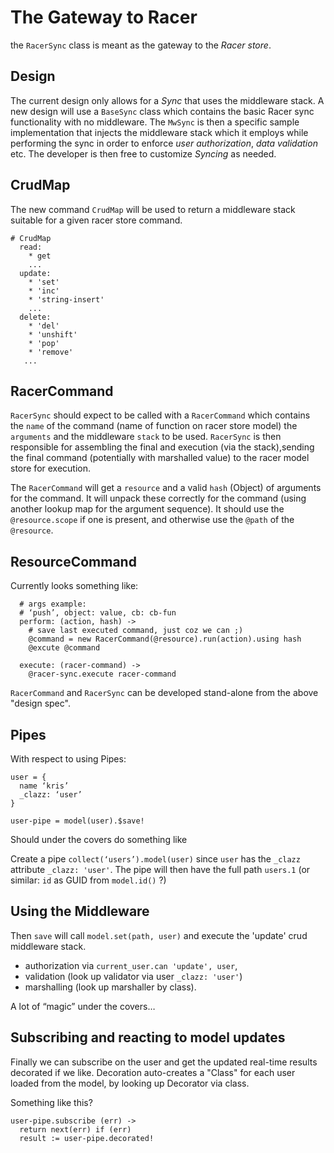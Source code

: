 # The Gateway to Racer

the `RacerSync` class is meant as the gateway to the *Racer store*.

## Design

The current design only allows for a *Sync* that uses the middleware stack.
A new design will use a `BaseSync` class which contains the basic Racer sync functionality with no middleware.
The `MwSync` is then a specific sample implementation that injects the middleware stack which it employs while performing
the sync in order to enforce *user authorization*, *data validation* etc.
The developer is then free to customize *Syncing* as needed.

## CrudMap

The new command `CrudMap` will be used to return a middleware stack suitable for a given racer store command.

```
# CrudMap
  read:
    * get
    ...
  update:
    * 'set'
    * 'inc'
    * 'string-insert'
    ...
  delete:
    * 'del'
    * 'unshift'
    * 'pop'
    * 'remove'
   ...
```

## RacerCommand

`RacerSync` should expect to be called with a `RacerCommand` which contains the `name` of the command
(name of function on racer store model) the `arguments` and the middleware `stack` to be used.
`RacerSync` is then responsible for assembling the final and execution (via the stack),sending the
final command (potentially with marshalled value) to the racer model store for execution.

The `RacerCommand` will get a `resource` and a valid `hash` (Object) of arguments for the command.
It will unpack these correctly for the command (using another lookup map for the argument sequence).
It should use the `@resource.scope` if one is present, and otherwise
use the `@path` of the `@resource`.

## ResourceCommand

Currently looks something like:

```
  # args example:
  # ‘push’, object: value, cb: cb-fun
  perform: (action, hash) ->
    # save last executed command, just coz we can ;)
    @command = new RacerCommand(@resource).run(action).using hash
    @excute @command

  execute: (racer-command) ->
    @racer-sync.execute racer-command
```

`RacerCommand` and `RacerSync` can be developed stand-alone from the above "design spec".

## Pipes

With respect to using Pipes:

```
user = {
  name ‘kris’
  _clazz: ‘user’
}

user-pipe = model(user).$save!
```

Should under the covers do something like

Create a pipe `collect(‘users’).model(user)` since `user` has the `_clazz` attribute `_clazz: 'user'`.
The pipe will then have the full path `users.1` (or similar: `id` as GUID from `model.id()` ?)

## Using the Middleware

Then `save` will call `model.set(path, user)` and execute the 'update' crud middleware stack.

- authorization via `current_user.can 'update', user`,
- validation (look up validator via user `_clazz: 'user'`)
- marshalling (look up marshaller by class).

A lot of “magic” under the covers…

## Subscribing and reacting to model updates

Finally we can subscribe on the user and get the updated real-time results decorated if we like.
Decoration auto-creates a "Class" for each user loaded from the model, by looking up Decorator via class.

Something like this?

```
user-pipe.subscribe (err) ->
  return next(err) if (err)
  result := user-pipe.decorated!
```